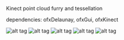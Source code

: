Kinect point cloud furry and tessellation 

dependencies: ofxDelaunay, ofxGui, ofxKinect

![alt tag](https://github.com/kashimAstro/furrykinect/blob/master/1.png)
![alt tag](https://github.com/kashimAstro/furrykinect/blob/master/2.png)
![alt tag](https://github.com/kashimAstro/furrykinect/blob/master/3.png)
![alt tag](https://github.com/kashimAstro/furrykinect/blob/master/4.png)
![alt tag](https://github.com/kashimAstro/furrykinect/blob/master/5.png)
